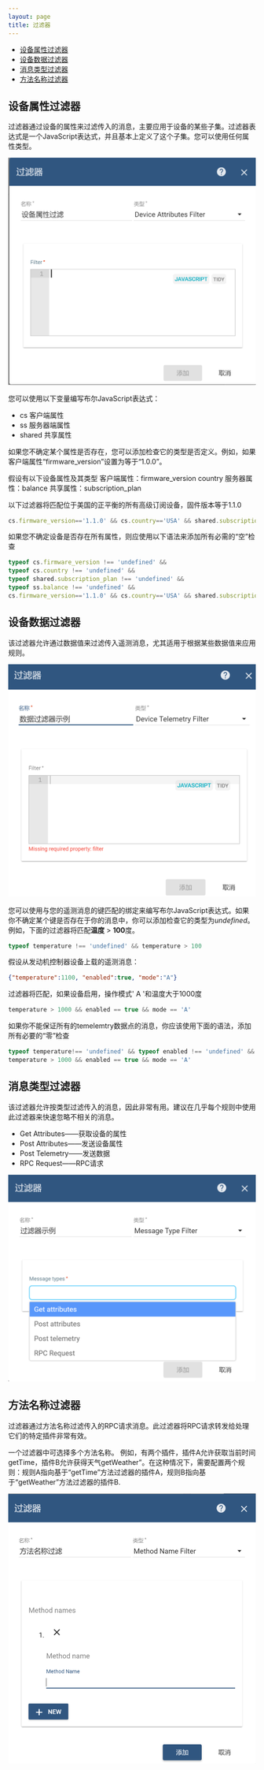 ```yaml
---
layout: page
title: 过滤器
---
```


- [设备属性过滤器](#设备属性过滤器)
- [设备数据过滤器](#设备数据过滤器)
- [消息类型过滤器](#消息类型过滤器)
- [方法名称过滤器](#方法名称过滤器)

## 设备属性过滤器

过滤器通过设备的属性来过滤传入的消息，主要应用于设备的某些子集。过滤器表达式是一个JavaScript表达式，并且基本上定义了这个子集。您可以使用任何属性类型。

![image](https://raw.githubusercontent.com/haibaoiot/haibaoiot.github.io/master/images/filter-attributes.png)

您可以使用以下变量编写布尔JavaScript表达式：

- cs		客户端属性
- ss 		服务器端属性
- shared	共享属性

如果您不确定某个属性是否存在，您可以添加检查它的类型是否定义。例如，如果客户端属性“firmware_version”设置为等于“1.0.0”。

假设有以下设备属性及其类型
客户端属性：firmware_version	country
服务器属性：balance
共享属性：subscription_plan

以下过滤器将匹配位于美国的正平衡的所有高级订阅设备，固件版本等于1.1.0

```javascript
cs.firmware_version=='1.1.0' && cs.country=='USA' && shared.subscription_plan=='premium' && ss.balance > 0
```

如果您不确定设备是否存在所有属性，则应使用以下语法来添加所有必需的“空”检查

```javascript
typeof cs.firmware_version !== 'undefined' && 
typeof cs.country !== 'undefined' && 
typeof shared.subscription_plan !== 'undefined' && 
typeof ss.balance !== 'undefined' && 
cs.firmware_version=='1.1.0' && cs.country=='USA' && shared.subscription_plan=='premium' && ss.balance > 0
```

## 设备数据过滤器

该过滤器允许通过数据值来过滤传入遥测消息，尤其适用于根据某些数据值来应用规则。

![image](https://raw.githubusercontent.com/haibaoiot/haibaoiot.github.io/master/images/filter-telemetry.png)

您可以使用与您的遥测消息的键匹配的绑定来编写布尔JavaScript表达式。如果你不确定某个键是否存在于你的消息中，你可以添加检查它的类型为*undefined*。
例如，下面的过滤器将匹配**温度** > **100**度。

```javascript
typeof temperature !== 'undefined' && temperature > 100
```

假设从发动机控制器设备上载的遥测消息：

```json
{"temperature":1100, "enabled":true, "mode":"A"}
``` 

过滤器将匹配，如果设备启用，操作模式' A '和温度大于1000度

```javascript
temperature > 1000 && enabled == true && mode == 'A'
```

如果你不能保证所有的temelemtry数据点的消息，你应该使用下面的语法，添加所有必要的“零”检查

```javascript
typeof temperature!== 'undefined' && typeof enabled !== 'undefined' && typeof mode !== 'undefined' && 
temperature > 1000 && enabled == true && mode == 'A'
```

## 消息类型过滤器

该过滤器允许按类型过滤传入的消息，因此非常有用。建议在几乎每个规则中使用此过滤器来快速忽略不相关的消息。

- Get Attributes——获取设备的属性
- Post Attributes——发送设备属性
- Post Telemetry——发送数据
- RPC Request——RPC请求

![img](https://raw.githubusercontent.com/haibaoiot/haibaoiot.github.io/master/images/filter-message.png)

## 方法名称过滤器

过滤器通过方法名称过滤传入的RPC请求消息。此过滤器将RPC请求转发给处理它们的特定插件非常有效。

一个过滤器中可选择多个方法名称。
例如，有两个插件，插件A允许获取当前时间getTime，插件B允许获得天气getWeather”。在这种情况下，需要配置两个规则：规则A指向基于“getTime”方法过滤器的插件A，规则B指向基于“getWeather”方法过滤器的插件B.

![image](https://raw.githubusercontent.com/haibaoiot/haibaoiot.github.io/master/images/filter-method.png)
